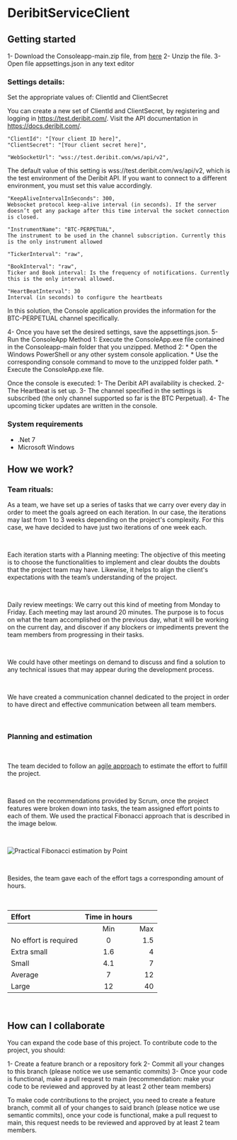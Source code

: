 # DeribitServiceClient

## Getting started

1- Download the Consoleapp-main.zip file, from [here](https://github.com/generalsoftwareinc/DeribitServiceClient/releases/download/main/Consoleapp-main.zip)
2- Unzip the file.
3- Open file appsettings.json in any text editor

### Settings details:

Set the appropriate values of:
ClientId and ClientSecret

You can create a new set of ClientId and ClientSecret, by registering and logging in https://test.deribit.com/. Visit the API documentation in https://docs.deribit.com/. 

    "ClientId": "[Your client ID here]",
    "ClientSecret": "[Your client secret here]", 

    "WebSocketUrl": "wss://test.deribit.com/ws/api/v2",
The default value of this setting is wss://test.deribit.com/ws/api/v2, which is the test environment of the Deribit API. If you want to connect to a different environment, you must set this value accordingly.

    "KeepAliveIntervalInSeconds": 300,
    Websocket protocol keep-alive interval (in seconds). If the server doesn’t get any package after this time interval the socket connection is closed.

    "InstrumentName": "BTC-PERPETUAL",
    The instrument to be used in the channel subscription. Currently this is the only instrument allowed

    "TickerInterval": "raw",

    "BookInterval": "raw",
    Ticker and Book interval: Is the frequency of notifications. Currently this is the only interval allowed.

    "HeartBeatInterval": 30
    Interval (in seconds) to configure the heartbeats


In this solution, the Console application provides the information for the BTC-PERPETUAL channel specifically.

4- Once you have set the desired settings, save the appsettings.json.
5- Run the ConsoleApp
  Method 1: Execute the ConsoleApp.exe file contained in the Consoleapp-main folder that you unzipped.
  Method 2:
      * Open the Windows PowerShell or any other system console application.
      * Use the corresponding console command to move to the unzipped folder path.
      * Execute the ConsoleApp.exe file.

Once the console is executed:
1- The Deribit API availability is checked.
2- The Heartbeat is set up.
3- The channel specified in the settings is subscribed (the only channel supported so far is the BTC Perpetual).
4- The upcoming ticker updates are written in the console.

### System requirements
  * .Net 7
  * Microsoft Windows 

## How we work? 

### Team rituals:

As a team, we have set up a series of tasks that we carry over every day in order to meet the goals agreed on each iteration. In our case, the iterations may last from 1 to 3 weeks depending on the project's complexity. For this case, we have decided to have just two iterations of one week each. 

&nbsp;

Each iteration starts with a Planning meeting: The objective of this meeting is to choose the functionalities to implement and clear doubts the doubts that the project team may have. Likewise, it helps to align the client's expectations with the team’s understanding of the project. 

&nbsp;


Daily review meetings: We carry out this kind of meeting from Monday to Friday. Each meeting may last around 20 minutes. The purpose is to focus on what the team accomplished on the previous day, what it will be working on the current day, and discover if any blockers or impediments prevent the team members from progressing in their tasks. 

&nbsp;

We could have other meetings on demand to discuss and find a solution to any technical issues that may appear during the development process.  

&nbsp;

We have created a communication channel dedicated to the project in order to have direct and effective communication between all team members.

&nbsp;


### Planning and estimation

&nbsp;

The team decided to follow an [agile approach](https://www.scrum.org/resources/blog/practical-fibonacci-beginners-guide-relative-sizing) to estimate the effort to fulfill the project.

&nbsp;

Based on the recommendations provided by Scrum, once the project features were broken down into tasks, the team assigned effort points to each of them. We used the practical Fibonacci approach that is described in the image below. 

&nbsp;

![Practical Fibonacci estimation by Point](https://scrumorg-website-prod.s3.amazonaws.com/drupal/inline-images/Screen%20Shot%202021-10-19%20at%2012.32.08%20PM.png)

&nbsp;

Besides, the team gave each of the effort tags a corresponding amount of hours. 

&nbsp;


| Effort      | Time in hours |            |
| :---        |    :----: |          ---:  |
|                         | Min      | Max |
| No effort is required   | 0        | 1.5 |
| Extra small             | 1.6      | 4   |
| Small                   | 4.1      | 7   |  
| Average                 | 7        | 12  |
| Large                   | 12       | 40  |


&nbsp;


## How can I collaborate

You can expand the code base of this project. To contribute code to the project, you should: 

1- Create a feature branch or a repository fork
2- Commit all your changes to this branch (please notice we use semantic commits)
3- Once your code is functional, make a pull request to main (recommendation: make your code to be reviewed and approved by at least 2 other team members)

To make code contributions to the project, you need to create a feature branch, commit all of your changes to said branch (please notice we use semantic commits), once your code is functional, make a pull request to main, this request needs to be reviewed and approved by at least 2 team members.


